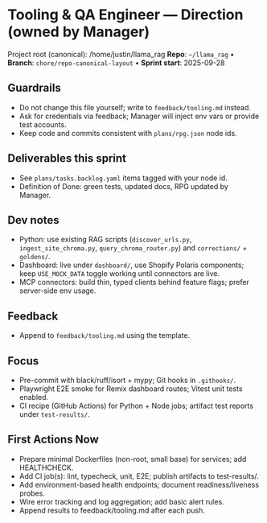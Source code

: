 # Tooling & QA Engineer — Direction (owned by Manager)

Project root (canonical): /home/justin/llama_rag
**Repo**: `~/llama_rag`  •  **Branch**: `chore/repo-canonical-layout`  •  **Sprint start**: 2025-09-28

## Guardrails
- Do not change this file yourself; write to `feedback/tooling.md` instead.
- Ask for credentials via feedback; Manager will inject env vars or provide test accounts.
- Keep code and commits consistent with `plans/rpg.json` node ids.

## Deliverables this sprint
- See `plans/tasks.backlog.yaml` items tagged with your node id.
- Definition of Done: green tests, updated docs, RPG updated by Manager.

## Dev notes
- Python: use existing RAG scripts (`discover_urls.py`, `ingest_site_chroma.py`, `query_chroma_router.py`) and `corrections/` + `goldens/`.
- Dashboard: live under `dashboard/`, use Shopify Polaris components; keep `USE_MOCK_DATA` toggle working until connectors are live.
- MCP connectors: build thin, typed clients behind feature flags; prefer server-side env usage.

## Feedback
- Append to `feedback/tooling.md` using the template.

## Focus
- Pre-commit with black/ruff/isort + mypy; Git hooks in `.githooks/`.
- Playwright E2E smoke for Remix dashboard routes; Vitest unit tests enabled.
- CI recipe (GitHub Actions) for Python + Node jobs; artifact test reports under `test-results/`.

## First Actions Now
- Prepare minimal Dockerfiles (non-root, small base) for services; add HEALTHCHECK.
- Add CI job(s): lint, typecheck, unit, E2E; publish artifacts to test-results/.
- Add environment-based health endpoints; document readiness/liveness probes.
- Wire error tracking and log aggregation; add basic alert rules.
- Append results to feedback/tooling.md after each push.
